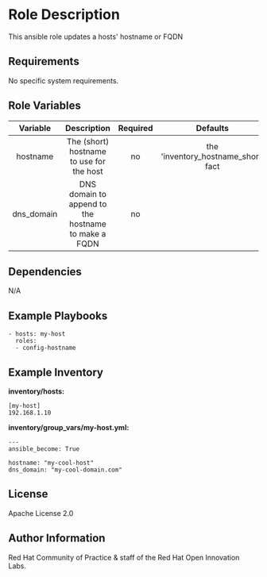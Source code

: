 Role Description
================

This ansible role updates a hosts' hostname or FQDN

Requirements
------------

No specific system requirements.

Role Variables
--------------

| Variable | Description | Required | Defaults |
|:--------:|:-----------:|:--------:|:--------:|
| hostname | The (short) hostname to use for the host | no | the 'inventory_hostname_short' fact |
| dns_domain | DNS domain to append to the hostname to make a FQDN | no | |


Dependencies
------------

N/A

Example Playbooks
----------------

```
- hosts: my-host
  roles:
  - config-hostname
```

Example Inventory
----------------

**inventory/hosts:**
```
[my-host]
192.168.1.10
```

**inventory/group_vars/my-host.yml:**

```
---
ansible_become: True

hostname: "my-cool-host"
dns_domain: "my-cool-domain.com"
```



License
-------

Apache License 2.0


Author Information
------------------

Red Hat Community of Practice & staff of the Red Hat Open Innovation Labs.
